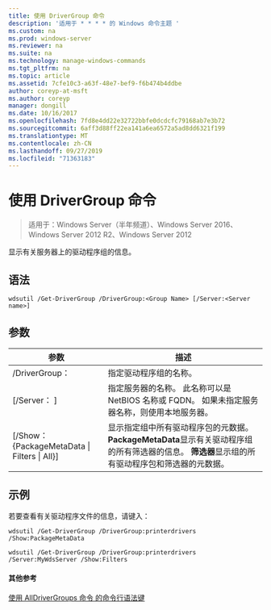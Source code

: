 ```yaml
---
title: 使用 DriverGroup 命令
description: '适用于 * * * * 的 Windows 命令主题 '
ms.custom: na
ms.prod: windows-server
ms.reviewer: na
ms.suite: na
ms.technology: manage-windows-commands
ms.tgt_pltfrm: na
ms.topic: article
ms.assetid: 7cfe10c3-a63f-48e7-bef9-f6b474b4ddbe
author: coreyp-at-msft
ms.author: coreyp
manager: dongill
ms.date: 10/16/2017
ms.openlocfilehash: 7fd8e4dd22e32722bbfe0dcdcfc79168ab7e3b72
ms.sourcegitcommit: 6aff3d88ff22ea141a6ea6572a5ad8dd6321f199
ms.translationtype: MT
ms.contentlocale: zh-CN
ms.lasthandoff: 09/27/2019
ms.locfileid: "71363183"
---
```

# <a name="using-the-get-drivergroup-command"></a>使用 DriverGroup 命令

>适用于：Windows Server（半年频道）、Windows Server 2016、Windows Server 2012 R2、Windows Server 2012

显示有关服务器上的驱动程序组的信息。
## <a name="syntax"></a>语法
```
wdsutil /Get-DriverGroup /DriverGroup:<Group Name> [/Server:<Server name>]
```
## <a name="parameters"></a>参数
|参数|描述|
|-------|--------|
|/DriverGroup：<Group Name>|指定驱动程序组的名称。|
|[/Server： <Server name>]|指定服务器的名称。 此名称可以是 NetBIOS 名称或 FQDN。  如果未指定服务器名称，则使用本地服务器。|
|[/Show： {PackageMetaData &#124; Filters &#124; All}]|显示指定组中所有驱动程序包的元数据。 **PackageMetaData**显示有关驱动程序组的所有筛选器的信息。 **筛选器**显示组的所有驱动程序包和筛选器的元数据。|
## <a name="BKMK_examples"></a>示例
若要查看有关驱动程序文件的信息，请键入：
```
wdsutil /Get-DriverGroup /DriverGroup:printerdrivers /Show:PackageMetaData
```
```
wdsutil /Get-DriverGroup /DriverGroup:printerdrivers /Server:MyWdsServer /Show:Filters
```
#### <a name="additional-references"></a>其他参考
[使用 AllDriverGroups 命令
的](using-the-get-alldrivergroups-command.md)[命令行语法键](command-line-syntax-key.md)
